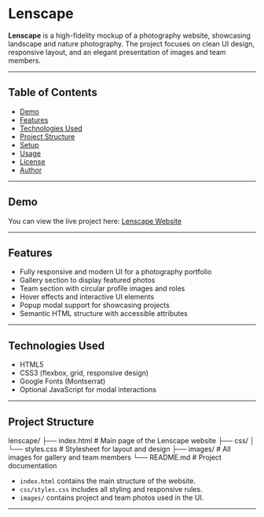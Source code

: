 # Lenscape

**Lenscape** is a high-fidelity mockup of a photography website, showcasing landscape and nature photography. The project focuses on clean UI design, responsive layout, and an elegant presentation of images and team members.

---

## Table of Contents

- [Demo](#demo)
- [Features](#features)
- [Technologies Used](#technologies-used)
- [Project Structure](#project-structure)
- [Setup](#setup)
- [Usage](#usage)
- [License](#license)
- [Author](#author)

---

## Demo

You can view the live project here: [Lenscape Website](https://talal.website/projects/lenscape/)  

---

## Features

- Fully responsive and modern UI for a photography portfolio
- Gallery section to display featured photos
- Team section with circular profile images and roles
- Hover effects and interactive UI elements
- Popup modal support for showcasing projects
- Semantic HTML structure with accessible attributes

---

## Technologies Used

- HTML5
- CSS3 (flexbox, grid, responsive design)
- Google Fonts (Montserrat)
- Optional JavaScript for modal interactions

---

## Project Structure

lenscape/
├── index.html       # Main page of the Lenscape website
├── css/
│   └── styles.css   # Stylesheet for layout and design
├── images/          # All images for gallery and team members
└── README.md        # Project documentation


- `index.html` contains the main structure of the website.  
- `css/styles.css` includes all styling and responsive rules.  
- `images/` contains project and team photos used in the UI.  

---
